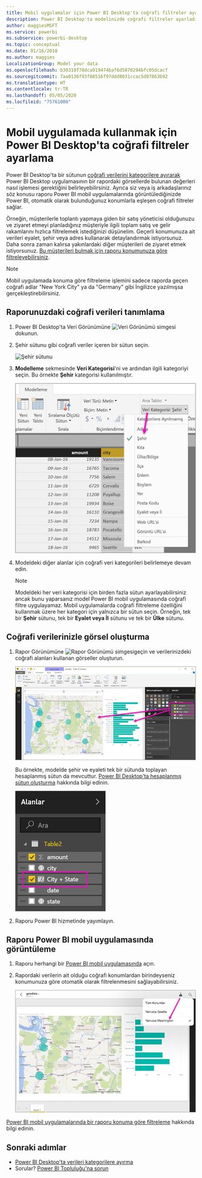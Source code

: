 ```yaml
---
title: Mobil uygulamalar için Power BI Desktop'ta coğrafi filtreler ayarlama
description: Power BI Desktop'ta modelinizde coğrafi filtreler ayarladığınızda Power BI mobil uygulamalarında konumunuza ait verileri otomatik olarak filtreleyebilirsiniz.
author: maggiesMSFT
ms.service: powerbi
ms.subservice: powerbi-desktop
ms.topic: conceptual
ms.date: 01/16/2018
ms.author: maggies
LocalizationGroup: Model your data
ms.openlocfilehash: b30310f78dca919474baf6d5870294bfc05dcacf
ms.sourcegitcommit: 7aa0136f93f88516f97ddd8031ccac5d07863b92
ms.translationtype: HT
ms.contentlocale: tr-TR
ms.lasthandoff: 05/05/2020
ms.locfileid: "75761008"
---
```

# <a name="set-geographic-filters-in-power-bi-desktop-for-use-in-the-mobile-app"></a>Mobil uygulamada kullanmak için Power BI Desktop'ta coğrafi filtreler ayarlama
Power BI Desktop'ta bir sütunun [coğrafi verilerini kategorilere ayırarak](desktop-data-categorization.md) Power BI Desktop uygulamasının bir rapordaki görsellerde bulunan değerleri nasıl işlemesi gerektiğini belirleyebilirsiniz. Ayrıca siz veya iş arkadaşlarınız söz konusu raporu Power BI mobil uygulamalarında görüntülediğinizde Power BI, otomatik olarak bulunduğunuz konumlarla eşleşen coğrafi filtreler sağlar. 

Örneğin, müşterilerle toplantı yapmaya giden bir satış yöneticisi olduğunuzu ve ziyaret etmeyi planladığınız müşteriyle ilgili toplam satış ve gelir rakamlarını hızlıca filtrelemek istediğinizi düşünelim. Geçerli konumunuza ait verileri eyalet, şehir veya adres kullanarak detaylandırmak istiyorsunuz. Daha sonra zaman kalırsa yakınlardaki diğer müşterileri de ziyaret etmek istiyorsunuz. [Bu müşterileri bulmak için raporu konumunuza göre filtreleyebilirsiniz](consumer/mobile/mobile-apps-geographic-filtering.md).

> [!NOTE]
> Mobil uygulamada konuma göre filtreleme işlemini sadece raporda geçen coğrafi adlar "New York City" ya da "Germany" gibi İngilizce yazılmışsa gerçekleştirebilirsiniz.
> 
> 

## <a name="identify-geographic-data-in-your-report"></a>Raporunuzdaki coğrafi verileri tanımlama
1. Power BI Desktop'ta Veri Görünümüne ![Veri Görünümü simgesi](media/desktop-mobile-geofiltering/pbi_desktop_data_icon.png)dokunun.
2. Şehir sütunu gibi coğrafi veriler içeren bir sütun seçin.
   
    ![Şehir sütunu](media/desktop-mobile-geofiltering/power-bi-desktop-geo-column.png)
3. **Modelleme** sekmesinde **Veri Kategorisi**'ni ve ardından ilgili kategoriyi seçin. Bu örnekte **Şehir** kategorisi kullanılmıştır.
   
    ![Veri kategorisi kutusu](media/desktop-mobile-geofiltering/power-bi-desktop-geo-category.png)
4. Modeldeki diğer alanlar için coğrafi veri kategorileri belirlemeye devam edin. 
   
   > [!NOTE]
   > Modeldeki her veri kategorisi için birden fazla sütun ayarlayabilirsiniz ancak bunu yaparsanız model Power BI mobil uygulamasında coğrafi filtre uygulayamaz. Mobil uygulamalarda coğrafi filtreleme özelliğini kullanmak üzere her kategori için yalnızca bir sütun seçin. Örneğin, tek bir **Şehir** sütunu, tek bir **Eyalet veya İl** sütunu ve tek bir **Ülke** sütunu. 
   > 
   > 

## <a name="create-visuals-with-your-geographic-data"></a>Coğrafi verilerinizle görsel oluşturma
1. Rapor Görünümüne ![Rapor Görünümü simgesi](media/desktop-mobile-geofiltering/power-bi-desktop-report-icon.png)geçin ve verilerinizdeki coğrafi alanları kullanan görseller oluşturun. 
   
    ![Harita içeren rapor](media/desktop-mobile-geofiltering/power-bi-desktop-geo-report.png)
   
    Bu örnekte, modelde şehir ve eyaleti tek bir sütunda toplayan hesaplanmış sütun da mevcuttur. [Power BI Desktop'ta hesaplanmış sütun oluşturma](desktop-calculated-columns.md) hakkında bilgi edinin.
   
    ![City + State alanı](media/desktop-mobile-geofiltering/power-bi-desktop-city-state-column.png)
2. Raporu Power BI hizmetinde yayımlayın.

## <a name="view-the-report-in-power-bi-mobile-app"></a>Raporu Power BI mobil uygulamasında görüntüleme
1. Raporu herhangi bir [Power BI mobil uygulamasında](consumer/mobile/mobile-apps-for-mobile-devices.md) açın.
2. Rapordaki verilerin ait olduğu coğrafi konumlardan birindeyseniz konumunuza göre otomatik olarak filtrelenmesini sağlayabilirsiniz.
   
    ![Mobil uygulamada coğrafi filtre](media/desktop-mobile-geofiltering/power-bi-mobile-geo-map-set-filter.png)

[Power BI mobil uygulamalarında bir raporu konuma göre filtreleme](consumer/mobile/mobile-apps-geographic-filtering.md) hakkında bilgi edinin.

## <a name="next-steps"></a>Sonraki adımlar
* [Power BI Desktop'ta verileri kategorilere ayırma](desktop-data-categorization.md)  
* Sorular? [Power BI Topluluğu'na sorun](https://community.powerbi.com/)

